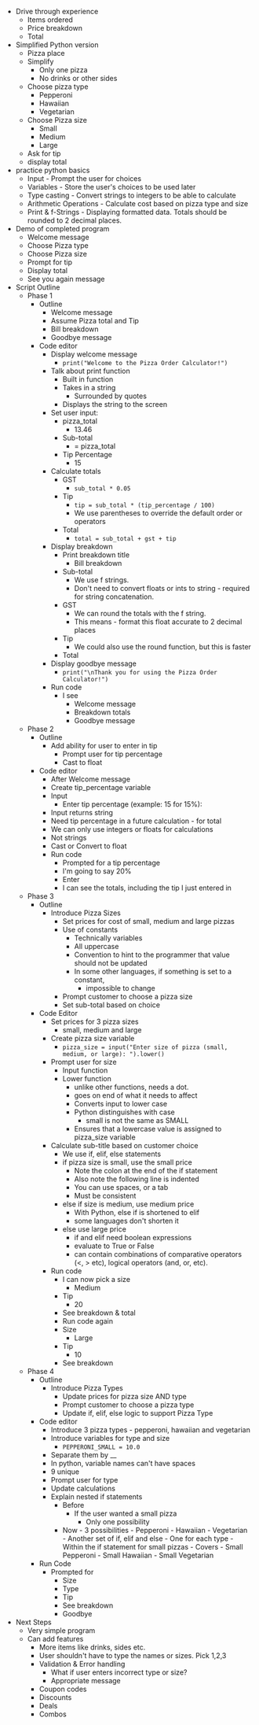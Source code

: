 - Drive through experience
	- Items ordered
	- Price breakdown
	- Total
- Simplified Python version
	- Pizza place
	- Simplify
		- Only one pizza
		- No drinks or other sides
	- Choose pizza type
		- Pepperoni
		- Hawaiian
		- Vegetarian
	- Choose Pizza size
		- Small
		- Medium
		- Large
	- Ask for tip
	- display total
- practice python basics
	- Input - Prompt the user for choices
	- Variables - Store the user's choices to be used later
	- Type casting - Convert strings to integers to be able to calculate
	- Arithmetic Operations - Calculate cost based on pizza type and size
	- Print & f-Strings - Displaying formatted data. Totals should be rounded to 2 decimal places.
- Demo of completed program
	- Welcome message
	- Choose Pizza type
	- Choose Pizza size
	- Prompt for tip
	- Display total
	- See you again message
- Script Outline
	- Phase 1 
		- Outline
			- Welcome message
			- Assume Pizza total and Tip
			- Bill breakdown
			- Goodbye message
		- Code editor
			- Display welcome message
				- `print("Welcome to the Pizza Order Calculator!")`
			- Talk about print function
				- Built in function
				- Takes in a string
					- Surrounded by quotes
				- Displays the string to the screen
			- Set user input:
				- pizza_total
					- 13.46
				- Sub-total
					- = pizza_total
				- Tip Percentage
					- 15
			- Calculate totals
				- GST
					- `sub_total * 0.05`
				- Tip
					- `tip = sub_total * (tip_percentage / 100)`
					- We use parentheses to override the default order or operators
				- Total
					- `total = sub_total + gst + tip`
			- Display breakdown
				- Print breakdown title
					- Bill breakdown
				- Sub-total
					- We use f strings.
					- Don't need to convert floats or ints to string - required for string concatenation.
				- GST
					- We can round the totals with the f string.
					- This means - format this float accurate to 2 decimal places
				- Tip
					- We could also use the round function, but this is faster
				- Total
			- Display goodbye message
				- `print("\nThank you for using the Pizza Order Calculator!")`
			- Run code
				- I see
					- Welcome message
					- Breakdown totals
					- Goodbye message
	- Phase 2
		- Outline
			- Add ability for user to enter in tip
				- Prompt user for tip percentage
				- Cast to float
		- Code editor
			- After Welcome message
			- Create tip_percentage variable
			- Input
				- Enter tip percentage (example: 15 for 15%):
			- Input returns string
			- Need tip percentage in a future calculation - for total
			- We can only use integers or floats for calculations
			- Not strings
			- Cast or Convert to float
			- Run code
				- Prompted for a tip percentage
				- I'm going to say 20%
				- Enter
				- I can see the totals, including the tip I just entered in
	- Phase 3
		- Outline
			- Introduce Pizza Sizes
				- Set prices for cost of small, medium and large pizzas
				- Use of constants
					- Technically variables
					- All uppercase
					- Convention to hint to the programmer that value should not be updated
					- In some other languages, if something is set to a constant,
						- impossible to change
				- Prompt customer to choose a pizza size
				- Set sub-total based on choice
		- Code Editor
			- Set prices for 3 pizza sizes
				- small, medium and large
			- Create pizza size variable
				- `pizza_size = input("Enter size of pizza (small, medium, or large): ").lower()`
			- Prompt user for size
				- Input function
				- Lower function
					- unlike other functions, needs a dot.
					- goes on end of what it needs to affect
					- Converts input to lower case
					- Python distinguishes with case
						- small is not the same as SMALL
					- Ensures that a lowercase value is assigned to pizza_size variable
			- Calculate sub-title based on customer choice
				- We use if, elif, else statements
				- if pizza size is small, use the small price
					- Note the colon at the end of the if statement
					- Also note the following line is indented
					- You can use spaces, or a tab
					- Must be consistent
				- else if size is medium, use medium price
					- With Python, else if is shortened to elif
					- some languages don't shorten it
				- else use large price
					- if and elif need boolean expressions 
					- evaluate to True or False
					- can contain combinations of comparative operators (<, > etc), logical operators (and, or, etc).
			- Run code
				- I can now pick a size
					- Medium
				- Tip
					- 20
				- See breakdown & total
				- Run code again
				- Size
					- Large
				- Tip
					- 10
				- See breakdown
	- Phase 4
		- Outline
			- Introduce Pizza Types
				- Update prices for pizza size AND type
				- Prompt customer to choose a pizza type
				- Update if, elif, else logic to support Pizza Type
		- Code editor
			- Introduce 3 pizza types - pepperoni, hawaiian and vegetarian
			- Introduce variables for type and size
				- `PEPPERONI_SMALL = 10.0`
			- Separate them by __
			- In python, variable names can't have spaces
			- 9 unique 
			- Prompt user for type
			- Update calculations
			- Explain nested if statements
				- Before
					- If the user wanted a small pizza
						- Only one possibility
				- Now
								- 3 possibilities
									- Pepperoni
									- Hawaiian
									- Vegetarian
							- Another set of if, elif and else
								- One for each type
								- Within the if statement for small pizzas
								- Covers 
									- Small Pepperoni
									- Small Hawaiian
									- Small Vegetarian
		- Run Code
			- Prompted for 
				- Size
				- Type
				- Tip
				- See breakdown
				- Goodbye
- Next Steps
	- Very simple program
	- Can add features
		- More items like drinks, sides etc.
		- User shouldn't have to type the names or sizes. Pick 1,2,3
		- Validation & Error handling
			- What if user enters incorrect type or size?
			- Appropriate message
		- Coupon codes
		- Discounts
		- Deals
		- Combos